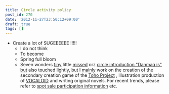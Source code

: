 ```yaml
---
title: Circle activity policy
post_id: 270
date: '2012-11-27T23:50:12+09:00'
draft: true
tags: []
---
```


*   Create a lot of SUGEEEEEE !!!!!
    *   I do not think
    *   To become
    *   Spring full bloom
    *   Seven wonders [tiny](https://danmaq.com/?p=263) little [missed](https://danmaq.com/?p=263) orz [circle introduction "Danmaq is" but](https://danmaq.com/?p=263) also touched lightly, but I [mainly](https://danmaq.com/?p=263) work on the creation of the secondary creation game of the [Toho Project](http://www16.big.or.jp/~zun/html/game.html) , Illustration production of [VOCALOID](http://www.vocaloid.com/) and writing original novels. For recent trends, please refer to [spot sale participation information](https://danmaq.com/?cat=15) etc.
